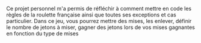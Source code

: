 Ce projet personnel m'a permis de réfléchir à comment mettre en code les règles de la roulette française ainsi que toutes ses exceptions et cas particulier. Dans ce jeu, vous pourrez mettre des mises, les enlever, définir le nombre de jetons à miser, gagner des jetons lors de vos mises gagnantes en fonction du type de mises
